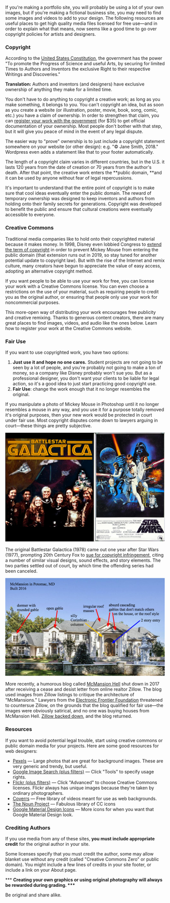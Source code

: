 If you're making a portfolio site, you will probably be using a lot of your own images, but if you're making a fictional business site, you may need to find some images and videos to add to your design. The following resources are useful places to get high quality media files licensed for free use—and in order to explain what that means, now seems like a good time to go over copyright policies for artists and designers. 

### Copyright 

According to the [United States Constitution](https://en.wikipedia.org/wiki/Copyright_Clause), the government has the power "To promote the Progress of Science and useful Arts, by securing for limited Times to Authors and Inventors the exclusive Right to their respective Writings and Discoveries."

**Translation:** Authors and inventors \(and designers\) have exclusive ownership of anything they make for a limited time.

You don't have to do anything to copyright a creative work; as long as you make something, it belongs to you. You can't copyright an idea, but as soon as you create a website \(or illustration, poster, movie, book, song, comic, etc.\) you have a claim of ownership. In order to strengthen that claim, you can [register your work with the government](http://copyright.gov) \(for $35\) to get official documentation of your ownership. Most people don't bother with that step, but it will give you peace of mind in the event of any legal dispute.

The easier way to "prove" ownership is to just include a copyright statement somewhere on your website \(or other design\): e.g. "© Jane Smith, 2018." Wordpress even adds a statement like that to your footer automatically.

The length of a copyright claim varies in different countries, but in the U.S. it lasts 120 years from the date of creation or 70 years from the author's death. After that point, the creative work enters the **public domain, **and it can be used by anyone without fear of legal repercussions. 

It's important to understand that the entire point of copyright is to make sure that cool ideas eventually enter the public domain. The reward of temporary ownership was designed to keep inventors and authors from holding onto their family secrets for generations. Copyright was developed to benefit the public and ensure that cultural creations were eventually accessible to everyone. 

### Creative Commons

Traditional media companies like to hold onto their copyrighted material because it makes money. In 1998, Disney even lobbied Congress to [extend the term of copyright](https://en.wikipedia.org/wiki/Copyright_Term_Extension_Act) in order to prevent Mickey Mouse from entering the public domain \(that extension runs out in 2019, so stay tuned for another potential update to copyright law\). But with the rise of the Internet and remix culture, many creators have begun to appreciate the value of easy access, adopting an alternative copyright method. 

If you want people to be able to use your work for free, you can license your work with a Creative Commons license. You can even  choose a restrictions on the use of your material, such as requiring people to credit you as the original author, or ensuring that people only use your work for noncommercial purposes. 

This more-open way of distributing your work encourages free publicity and creative remixing. Thanks to generous content creators, there are many great places to find images, videos, and audio like the ones below. Learn how to register your work at the Creative Commons website. 

### Fair Use 

If you want to use copyrighted work, you have two options:

1. **Just use it and hope no one cares.** Student projects are not going to be seen by a lot of people, and you're probably not going to make a ton of money, so a company like Disney probably won't sue you. But as a professional designer, you don't want your clients to be liable for legal action, so it's a good idea to just start practicing good copyright use. 
2. **Fair Use**: change the work enough that it no longer resembles the original.  

If you manipulate a photo of Mickey Mouse in Photoshop until it no longer resembles a mouse in any way, and you use it for a purpose totally removed it's original purposes, then your new work would be protected in court under fair use. Most copyright disputes come down to lawyers arguing in court—these things are pretty subjective. 

![](/assets/lesson-6/star-wars-bsg.png)

The original Battlestar Galactica \(1978\)  came out one year after Star Wars \(1977\), prompting 20th Century Fox to [sue for copyright infringement](http://ut.lawstudentland.com/post/112081931892/star-wars-v-battlestar-galactic-saga-of-a-fact), citing a number of similar visual designs, sound effects, and story elements. The two parties settled out of court, by which time the offending series had been canceled. 

![](/assets/lesson-6/mcmansion-hell.png)

More recently, a humorous blog called [McMansion Hell](http://mcmansionhell.com/) shut down in 2017 after receiving a cease and desist letter from online realtor Zillow. The blog used images from Zillow listings to critique the architecture of "McMansions." Lawyers from the [Electronic Frontier Foundation](https://www.eff.org/) threatened to countersue Zillow, on the grounds that the blog qualified for fair use—the images were obviously satirical, and no one was buying houses from McMansion Hell. [Zillow backed down](https://www.washingtonpost.com/news/the-switch/wp/2017/06/29/an-online-housing-giant-picked-a-fight-with-a-one-woman-blog-and-lost/?utm_term=.0a900842fb14), and the blog returned. 

### Resources

If you want to avoid potential legal trouble, start using creative commons or public domain media for your projects. Here are some good resources for web designers: 

* [Pexels](https://www.pexels.com/) — Large photos that are great for background images. These are very generic and trendy, but useful. 
* [Google Image Search \(plus filters\)](https://googleblog.blogspot.com/2009/07/find-creative-commons-images-with-image.html) — Click "Tools" to specify usage rights. 
* [Flickr \(plus filters\)](https://www.flickr.com) — Click "Advanced" to choose Creative Commons licenses. Flickr always has unique images because they're taken by ordinary photographers.
* [Coverrs](http://www.coverr.co/) — Free library of videos meant for use as web backgrounds.
* [The Noun Project](https://thenounproject.com/) — Fabulous library of CC icons
* [Google Material Design Icons](https://material.io/icons/) — More icons for when you want that Google Material Design look. 

### Crediting Authors

If you use media from any of these sites, **you must include appropriate credit** for the original author in your site. 

Some licenses specify that you must credit the author, some may allow blanket use without any credit \(called "Creative Commons Zero" or public domain\). You might include a few lines of credits in your site footer, or include a link on your About page. 

\*\*\* **Creating your own graphics or using original photography will always be rewarded during grading. \*\*\***

Be original and share alike. 



